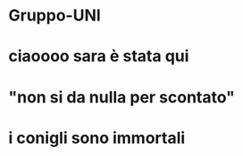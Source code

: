 # Gruppo-UNI
# ciaoooo sara è stata qui
# "non si da nulla per scontato"
# i conigli sono immortali
